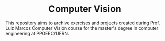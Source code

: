 <h1 align="center">Computer Vision</h1>

This repository aims to archive exercises and projects created during Prof. Luiz Marcos Computer Vision course for the master's degree in computer engineering at PPGEEC/UFRN.
